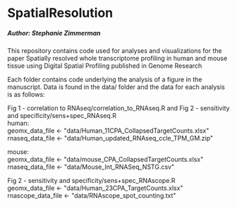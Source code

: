 # SpatialResolution
##### Author: Stephanie Zimmerman
This repository contains code used for analyses and visualizations for the paper Spatially resolved whole transcriptome profiling in human and mouse tissue using Digital Spatial Profiling published in Genome Research

Each folder contains code underlying the analysis of a figure in the manuscript. Data is found in the data/ folder and the data for each analysis is as follows:

Fig 1 - correlation to RNAseq/correlation_to_RNAseq.R and Fig 2 - sensitivity and specificity/sens+spec_RNAseq.R  
human:  
geomx_data_file <- "data/Human_11CPA_CollapsedTargetCounts.xlsx"  
rnaseq_data_file <- "data/Human_updated_RNAseq_ccle_TPM_GM.zip"  

mouse:  
geomx_data_file <- "data/mouse_CPA_CollapsedTargetCounts.xlsx"  
rnaseq_data_file <- "data/Mouse_Int_RNASeq_NSTG.csv"  

Fig 2 - sensitivity and specificity/sens+spec_RNAscope.R  
geomx_data_file <- "data/Human_23CPA_TargetCounts.xlsx"  
rnascope_data_file <- "data/RNAscope_spot_counting.txt"

